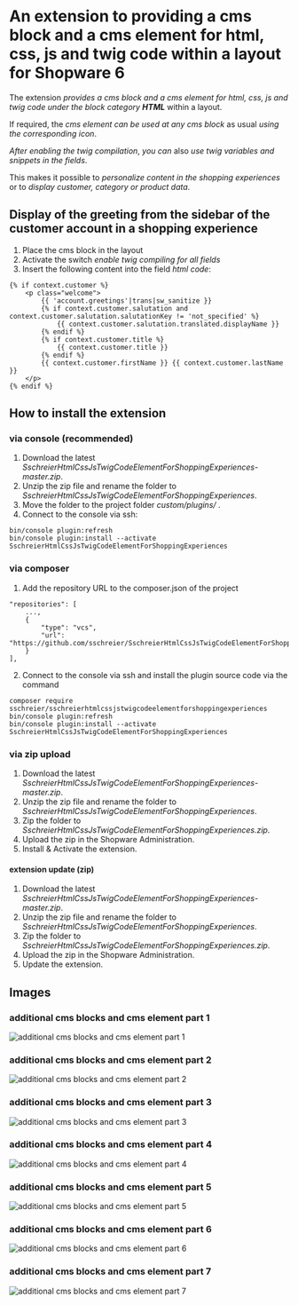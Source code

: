 # An extension to providing a cms block and a cms element for html, css, js and twig code within a layout for Shopware 6

The extension _provides a cms block and a cms element for html, css, js and twig code under the block category **HTML**_ within a layout. 

If required, the _cms element can be used at any cms block_ as usual _using the corresponding icon_. 

_After enabling the twig compilation_, _you can_ also _use twig variables and snippets in the fields_.

This makes it possible to _personalize content in the shopping experiences_ or to _display customer, category or product data_.

## Display of the greeting from the sidebar of the customer account in a shopping experience
1. Place the cms block in the layout
2. Activate the switch _enable twig compiling for all fields_
3. Insert the following content into the field _html code_:

```
{% if context.customer %}
    <p class="welcome">
        {{ 'account.greetings'|trans|sw_sanitize }}
        {% if context.customer.salutation and context.customer.salutation.salutationKey != 'not_specified' %}
            {{ context.customer.salutation.translated.displayName }}
        {% endif %}
        {% if context.customer.title %}
            {{ context.customer.title }} 
        {% endif %}
        {{ context.customer.firstName }} {{ context.customer.lastName }}
    </p>
{% endif %}
```

## How to install the extension
### via console (recommended)
1. Download the latest _SschreierHtmlCssJsTwigCodeElementForShoppingExperiences-master.zip_.
2. Unzip the zip file and rename the folder to _SschreierHtmlCssJsTwigCodeElementForShoppingExperiences_.
3. Move the folder to the project folder _custom/plugins/_ .
4. Connect to the console via ssh:

```
bin/console plugin:refresh
bin/console plugin:install --activate SschreierHtmlCssJsTwigCodeElementForShoppingExperiences
```

### via composer
1. Add the repository URL to the composer.json of the project
```
"repositories": [
    ...,
    {
        "type": "vcs",
        "url": "https://github.com/sschreier/SschreierHtmlCssJsTwigCodeElementForShoppingExperiences"
    }
],
```

2. Connect to the console via ssh and install the plugin source code via the command
```
composer require sschreier/sschreierhtmlcssjstwigcodeelementforshoppingexperiences
bin/console plugin:refresh
bin/console plugin:install --activate SschreierHtmlCssJsTwigCodeElementForShoppingExperiences
```

### via zip upload
1. Download the latest _SschreierHtmlCssJsTwigCodeElementForShoppingExperiences-master.zip_.
2. Unzip the zip file and rename the folder to _SschreierHtmlCssJsTwigCodeElementForShoppingExperiences_.
3. Zip the folder to _SschreierHtmlCssJsTwigCodeElementForShoppingExperiences.zip_.
4. Upload the zip in the Shopware Administration.
5. Install & Activate the extension.

#### extension update (zip)
1. Download the latest _SschreierHtmlCssJsTwigCodeElementForShoppingExperiences-master.zip_.
2. Unzip the zip file and rename the folder to _SschreierHtmlCssJsTwigCodeElementForShoppingExperiences_.
3. Zip the folder to _SschreierHtmlCssJsTwigCodeElementForShoppingExperiences.zip_.
4. Upload the zip in the Shopware Administration.
5. Update the extension.

## Images

### additional cms blocks and cms element part 1

![additional cms blocks and cms element part 1](https://www.sebastianschreier.de/plugins/SschreierHtmlCssJsTwigCodeElementForShoppingExperiences/SschreierHtmlCssJsTwigCodeElementForShoppingExperiences-Image1.jpg)

### additional cms blocks and cms element part 2

![additional cms blocks and cms element part 2](https://www.sebastianschreier.de/plugins/SschreierHtmlCssJsTwigCodeElementForShoppingExperiences/SschreierHtmlCssJsTwigCodeElementForShoppingExperiences-Image2.jpg)

### additional cms blocks and cms element part 3

![additional cms blocks and cms element part 3](https://www.sebastianschreier.de/plugins/SschreierHtmlCssJsTwigCodeElementForShoppingExperiences/SschreierHtmlCssJsTwigCodeElementForShoppingExperiences-Image3.jpg)

### additional cms blocks and cms element part 4

![additional cms blocks and cms element part 4](https://www.sebastianschreier.de/plugins/SschreierHtmlCssJsTwigCodeElementForShoppingExperiences/SschreierHtmlCssJsTwigCodeElementForShoppingExperiences-Image4.jpg)

### additional cms blocks and cms element part 5

![additional cms blocks and cms element part 5](https://www.sebastianschreier.de/plugins/SschreierHtmlCssJsTwigCodeElementForShoppingExperiences/SschreierHtmlCssJsTwigCodeElementForShoppingExperiences-Image5.jpg)

### additional cms blocks and cms element part 6

![additional cms blocks and cms element part 6](https://www.sebastianschreier.de/plugins/SschreierHtmlCssJsTwigCodeElementForShoppingExperiences/SschreierHtmlCssJsTwigCodeElementForShoppingExperiences-Image6.jpg)

### additional cms blocks and cms element part 7

![additional cms blocks and cms element part 7](https://www.sebastianschreier.de/plugins/SschreierHtmlCssJsTwigCodeElementForShoppingExperiences/SschreierHtmlCssJsTwigCodeElementForShoppingExperiences-Image7.jpg)
